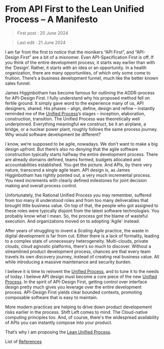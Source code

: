 # From API First to the Lean Unified Process – A Manifesto

> First post : 20 June 2024

> Last edit : 21 June 2024

I am far from the first to notice that the monikers “API First”, and “API-Design First” are a bit of a misnomer. Even API-Specification First is off. If you think of the entire development process, it starts way earlier than with the ‘Design’. Rather, it starts with an idea or an opportunity. In a health organization, there are many opportunities, of which only some come to fruition. There’s a business development funnel, much like the better known sales funnel. 

James Higginbotham has become famous for outlining the ADDR-process for API-Design First. I fully understand why his proposed method fell on fertile ground. It simply gave word to the experience many of us, API designers, shared. His phases – align, define, design and refine – instantly reminded me of the [Unified Process][up]’s stages – inception, elaboration, construction, transition. The Unified Process was theoretically well underpinned. Everything meaningful we construct, be it an airplane, a bridge, or a nuclear power plant, roughly follows the same process journey. Why would software development be different?

I know, we’re supposed to be agile, nowadays. We don’t want to make a big design upfront. But there’s also no denying that the agile software construction typically starts halfway the entire development process. There are already domains defined, teams formed, budgets allocated and accountabilities established. You get the picture. And APIs, by there very nature, transcend a single agile team. API design is, as James Higginbotham has rightly pointed out, a very much incremental process. You need increments with clearly defined milestones for joint decision making and overall process control. 

Unfortunately, the Rational Unified Process you may remember, suffered from too many ill understood roles and from too many deliverables that brought little business value. On top of that, the people who got assigned to these roles were typically disjoint from the latest software technologies. You probably know what I mean. So, the process got the blame of wasteful execution. And organizations moved on to adopting 'Agile' instead.

After years of struggling to invent a *Scaling Agile* practice, the waste in digital development is far from cut. Either there is a lack of formality, leading to a complex state of unnecessary heterogeneity. Multi-clouds, private clouds, cloud agnostic platforms, there's so much to discover. Without a streamlined product development process, chances are that every team travels its own discovery journey, instead of creating real business value. All while introducing a massive maintenance and security burden.

I believe it is time to reinvent the [Unified Process][up], and to tune it to the needs of today. I believe API design must become a core piece of the new [Unified Process][up]. In the spirit of API-Design First, getting control over interface design pretty much gives you leverage over the entire development process. API-Design First yields clear bounded contexts, promoting composable software that is easy to maintain.

More modern practices are helping to drive down product developement risks earlier in the process. Shift Left comes to mind. The Cloud-native computing principles too. And, of course, there's the widespread availability of APIs you can instantly compose into your product.

That’s why I am proposing the [Lean Unified Process](/Overview/lup.md). 

List of [References](/References/links.md)

[up]: https://en.wikipedia.org/wiki/Unified_process